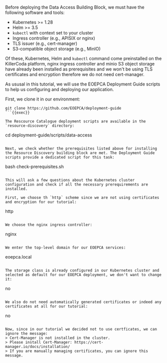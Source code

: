 Before deploying the Data Access Building Block, we must have the following software and tools:
- Kubernetes >= 1.28
- Helm >= 3.5
- `kubectl` with context set to your cluster
- Ingress controller (e.g., APISIX or nginx)
- TLS issuer (e.g., cert-manager)
- S3-compatible object storage (e.g., MinIO)

Of these, Kubernetes, Helm and `kubectl` command come preinstalled on the KillerCoda platform, nginx ingress controller and minio S3 object storage have already been installed as prerequisites and we won't be using TLS certificates and encryption therefore we do not need cert-manager.

As ususal in this tutorial, we will use the EOEPCA Deployment Guide scripts to help us configuring and deploying our application. 

First, we clone it in our environment:
```
git clone https://github.com/EOEPCA/deployment-guide
```{{exec}}

The Rescource Catalogue deployment scripts are available in the `resource-discovery` directory:
```
cd deployment-guide/scripts/data-access
```{{exec}}

Next, we check whether the prerequisites listed above for installing the Resource Discovery building block are met. The Deployment Guide scripts provide a dedicated script for this task:
```
bash check-prerequisites.sh
```{{exec}}

This will ask a few questions about the Kubernetes cluster configuration and check if all the necessary prerequirements are installed. 

First, we choose th `http` scheme since we are not using certificates and encryption for our tutorial:
```
http
```{{exec}}

We choose the nginx ingress controller:
```
nginx
```{{exec}}

We enter the top-level domain for our EOEPCA services:
```
eoepca.local
```{{exec}}

The storage class is already configured in our Kubernetes cluster and selected as default for our EOEPCA deployment, we don't want to change it:
```
no
```{{exec}}

We also do not need automatically generated certificates or indeed any certificates at all for our tutorial:
```
no
```{{exec}}

Now, since in our tutorial we decided not to use certficates, we can ignore the message:
> Cert-Manager is not installed in the cluster.   
> Please install Cert-Manager: https://cert-manager.io/docs/installation/   
> If you are manually managing certificates, you can ignore this message.   
